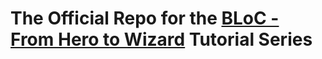 # The Official Repo for the [BLoC - From Hero to Wizard](https://www.youtube.com/playlist?list=PLptHs0ZDJKt8xOFmouQ__Unc5JTnT9JiK) Tutorial Series
